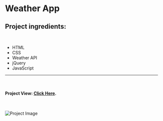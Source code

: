 # Weather App

## Project ingredients:

<br/>

- HTML
- CSS
- Weather API
- jQuery
- JavaScript

---

<br/>

#### Project View: [Click Here](https://korenstudios-weather-app.netlify.app/).

<br/>

![Project Image](https://res.cloudinary.com/korenstudios/image/upload/v1654783651/Projects%20View/weather-app_ac8fx5.png)
